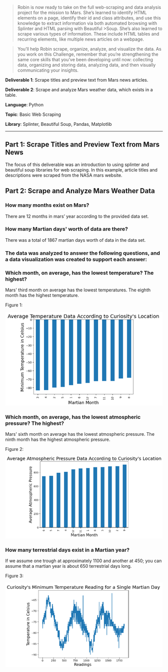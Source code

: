 > Robin is now ready to take on the full web-scraping and data analysis project for the mission to Mars. She’s learned to identify HTML elements on a page, identify their id and class attributes, and use this knowledge to extract information via both automated browsing with Splinter and HTML parsing with Beautiful >Soup. She’s also learned to scrape various types of information. These include HTML tables and recurring elements, like multiple news articles on a webpage.


> You’ll help Robin scrape, organize, analyze, and visualize the data. As you work on this Challenge, remember that you’re strengthening the same core skills that you’ve been developing until now: collecting data, organizing and storing data, analyzing data, and then visually communicating your insights.


**Deliverable 1**: Scrape titles and preview text from Mars news articles.


**Deliverable 2**: Scrape and analyze Mars weather data, which exists in a table.


**Language**: Python

**Topic**: Basic Web Scraping

**Library**: Splinter, Beautiful Soup, Pandas, Matplotlib
__________________________________________________


## Part 1: Scrape Titles and Preview Text from Mars News

The focus of this deliverable was an introduction to using splinter and beautiful soup libraries for web scraping.  In this example, article titles and descriptions were scraped from the NASA mars website.

## Part 2: Scrape and Analyze Mars Weather Data

### How many months exist on Mars?

There are 12 months in mars’ year according to the provided data set.

### How many Martian days' worth of data are there?

There was a total of 1867 martian days worth of data in the data set.

### The data was analyzed to answer the following questions, and a data visualization was created to support each answer:

### Which month, on average, has the lowest temperature? The highest?

Mars' third month on average has the lowest temperatures. The eighth month has the highest temperature.

Figure 1:

![High and Low Temps](/images/avg_tmp.png)

### Which month, on average, has the lowest atmospheric pressure? The highest?

Mars' sixth month on average has the lowest atmospheric pressure. The ninth month has the highest atmospheric pressure.

Figure 2:

![High and Low atmospheric pressure](/images/avg_atm_p.png)

### How many terrestrial days exist in a Martian year?

If we assume one trough at approximately 1100 and another at 450; you can assume that a martian year is about 650 terrestrial days long.

Figure 3:

![Mars Temperature](/images/min_tmp_all.png)
